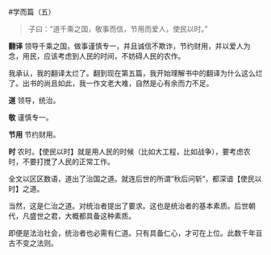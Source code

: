 #学而篇（五）

>子曰：“道千乘之国，敬事而信，节用而爱人，使民以时。”

**翻译**
领导千乘之国，做事谨慎专一，并且诚信不欺诈，节约财用，并以爱人为念，用民，应该考虑到人民的时间，不妨碍人民的农作。

我承认，我的翻译太烂了。翻到现在第五篇，我开始理解书中的翻译为什么这么烂了。出书的尚且如此，我一作文老大难，自然是心有余而力不足。

**道**
领导，统治。

**敬**
谨慎专一。

**节用**
节约财用。

**时**
农时。【使民以时】就是用人民的时候（比如大工程，比如战争），要考虑农时，不要打搅了人民的正常工作。

全文以区区数语，道出了治国之道。就连后世的所谓“秋后问斩”，都深谙【使民以时】之道。

当然，这是仁治之道。对统治者提出了要求。这也是统治者的基本素质。后世朝代，凡盛世之君，大概都具备这种素质。

即便是法治社会，统治者也必需有仁道。只有具备仁心，才可在上位。此数千年亘古不变之法则。
